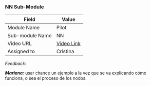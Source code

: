 ### NN Sub-Module 

| Field | Value |
| ---- | --- |
| Module Name | Pilot |
| Sub-module Name | NN |
| Video URL | [Video Link](https://drive.google.com/file/d/1fxBj9oOX7UE8fTUDKxi7FGH4F0hqFGcW/view) |
| Assigned to | Cristina |

*Feedback:* 

***Mariana:*** usar chance un ejemplo a la vez que se va explicando cómo funciona, o sea el proceso de los nodos. 
